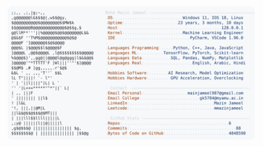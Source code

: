 <picture>
  <source srcset="https://raw.githubusercontent.com/mmazinjameel/mmazinjameel/main/dark_mode.svg?v=1739650136" media="(prefers-color-scheme: dark)">
  <img src="https://raw.githubusercontent.com/mmazinjameel/mmazinjameel/main/light_mode.svg?v=1739650136">
</picture>
